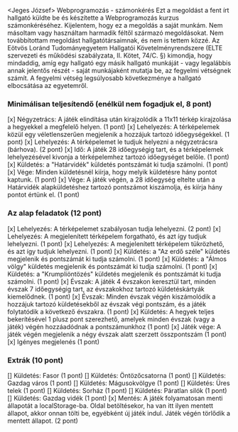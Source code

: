 <Jeges József> 
<F49S0K> 
Webprogramozás - számonkérés
Ezt a megoldást a fent írt hallgató küldte be és készítette a Webprogramozás kurzus számonkéréséhez.
Kijelentem, hogy ez a megoldás a saját munkám. Nem másoltam vagy használtam harmadik féltől 
származó megoldásokat. Nem továbbítottam megoldást hallgatótársaimnak, és nem is tettem közzé. 
Az Eötvös Loránd Tudományegyetem Hallgatói Követelményrendszere 
(ELTE szervezeti és működési szabályzata, II. Kötet, 74/C. §) kimondja, hogy mindaddig, 
amíg egy hallgató egy másik hallgató munkáját - vagy legalábbis annak jelentős részét - 
saját munkájaként mutatja be, az fegyelmi vétségnek számít. 
A fegyelmi vétség legsúlyosabb következménye a hallgató elbocsátása az egyetemről.

### Minimálisan teljesítendő (enélkül nem fogadjuk el, 8 pont)
[x] Négyzetrács: A játék elindítása után kirajzolódik a 11x11 térkép kirajzolása a hegyekkel a megfelelő helyen. (1 pont)
[x] Lehelyezés: A térképelemek közül egy véletlenszerűen megjelenik a hozzájuk tartozó időegységekkel. (1 pont)
[x] Lehelyezés: A térképelemet le tudjuk helyezni a négyzetrácsra (bárhova). (2 pont)
[x] Idő: A játék 28 időegységig tart, és a térképelemek lehelyezésével kivonja a térképelemhez tartozó időegységet belőle. (1 pont)
[x] Küldetés: a "Határvidék" küldetés pontszámát ki tudja számolni. (1 pont)
[x] Vége: Minden küldetésnél kiírja, hogy melyik küldetésre hány pontot kaptunk. (1 pont)
[x] Vége: A játék végén, a 28 időegység eltelte után a Határvidék alapküldetéshez tartozó pontszámot kiszámolja, és kiírja hány pontot értünk el. (1 pont)

### Az alap feladatok (12 pont)
[x] Lehelyezés: A térképelemet szabályosan tudja lehelyezni. (2 pont)
[x] Lehelyezés: A megjelenített térképelem forgatható, és azt így tudjuk lehelyezni. (1 pont)
[x] Lehelyezés: A megjelenített térképelem tükrözhető, és azt így tudjuk lehelyezni. (1 pont)
[x] Küldetés: a "Az erdő széle" küldetés megjelenik és pontszámát ki tudja számolni. (1 pont)
[x] Küldetés: a "Álmos völgy" küldetés megjelenik és pontszámát ki tudja számolni. (1 pont)
[x] Küldetés: a "Krumpliöntözés" küldetés megjelenik és pontszámát ki tudja számolni. (1 pont)
[x] Évszak: A játék 4 évszakon keresztül tart, minden évszak 7 időegységig tart, az évszakokhoz tartozó küldetéskártyák kiemelődnek. (1 pont)
[x] Évszak: Minden évszak végén kiszámolódik a hozzájuk tartozó küldetésekből az évszak végi pontszám, és a játék folytatódik a következő évszakra. (1 pont)
[x] Küldetés: A hegyek teljes bekerítésével 1 plusz pont szerezhető, amelyek minden évszak (vagy a játék) végén hozzáadódnak a pontszámunkhoz (1 pont)
[x] Játék vége: A játék végén megjelenik a négy évszak alatt szerzett összpontszám (1 pont)
[x] Igényes megjelenés (1 pont)

### Extrák (10 pont)
[] Küldetés: Fasor (1 pont)
[] Küldetés: Öntözőcsatorna (1 pont)
[] Küldetés: Gazdag város (1 pont)
[] Küldetés: Mágusokvölgye (1 pont)
[] Küldetés: Üres telek (1 pont)
[] Küldetés: Sorház (1 pont)
[] Küldetés: Páratlan silók (1 pont)
[] Küldetés: Gazdag vidék (1 pont)
[x] Mentés: A játék folyamatosan menti állapotát a localStorage-ba. Oldal betöltésekor, ha van itt ilyen mentett állapot, akkor onnan tölti be, egyébként új játék indul. Játék végén törlődik a mentett állapot. (2 pont)